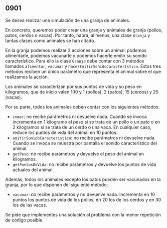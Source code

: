 ## 0901

Se desea realizar una simulación de una granja de animales. 

En concreto, queremos poder crear una granja y animales de granja (pollos, patos, cerdos o vacas). Por tanto, habrá, al menos, una clase `Granja` y tantas clases como animales se han citado.

En la granja podemos realizar 3 acciones sobre un animal: podemos alimentarle, podemos vacunarle y podemos hacerle emitir su sonido característico. Para ello la clase `Granja` debe contar con 3 métodos llamados `alimentar`, `vacunar` y `hacerEmitirSonidoCaracterístico`. Estos tres métodos reciben un único parámetro que representa el animal sobre el que realizamos la acción.

Los animales se caracterizan por sus puntos de vida y su peso en kilogramos, que de inicio valen 100 y 1 (pollos), 2 (patos), 15 (cerdos) y 25 (vacas). 

Por su parte, todos los animales deben contar con los siguientes métodos:
* `comer`: no recibe parámetros ni devuelve nada. Cuando se invoca incrementa en 1 kilogramo el peso si se trata de un pollo o un pato o en 2 kilogramos si se trata de un cerdo o una vaca. En cualquier caso, reduce los puntos de vida del animal en 10 puntos.
* `emitirSonidoCaracteristico`: no recibe parámetros ni devuelve nada. Cuando se invoca se muestra por pantalla el sonido característico del animal.
* `getPeso`: no recibe parámetros y devuelve el peso del animal en kilogramos.
* `getPuntosDeVida`: no recibe parámetros y devuelve los puntos de vida actuales del animal.

Además, todos los animales excepto los patos pueden ser vacunados en la granja, por lo que disponen del siguiente método:
* `vacunar`: no recibe parámetros y no devuelve nada. Incrementa en 10 puntos los puntos de vida de los pollos, en 20 los de los cerdos y en 30 los de las vacas.

Se pide que implementes una solución al problema con la menor repetición de código posible.

